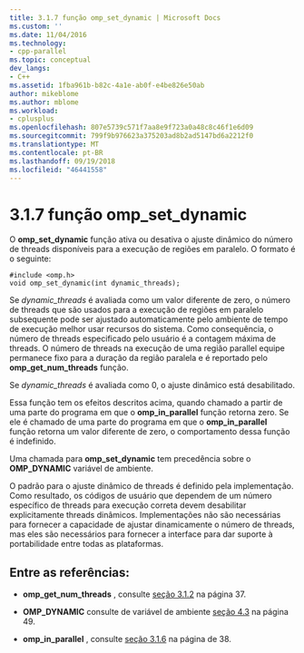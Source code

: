 ```yaml
---
title: 3.1.7 função omp_set_dynamic | Microsoft Docs
ms.custom: ''
ms.date: 11/04/2016
ms.technology:
- cpp-parallel
ms.topic: conceptual
dev_langs:
- C++
ms.assetid: 1fba961b-b82c-4a1e-ab0f-e4be826e50ab
author: mikeblome
ms.author: mblome
ms.workload:
- cplusplus
ms.openlocfilehash: 807e5739c571f7aa8e9f723a0a48c8c46f1e6d09
ms.sourcegitcommit: 799f9b976623a375203ad8b2ad5147bd6a2212f0
ms.translationtype: MT
ms.contentlocale: pt-BR
ms.lasthandoff: 09/19/2018
ms.locfileid: "46441558"
---
```

# <a name="317-ompsetdynamic-function"></a>3.1.7 função omp_set_dynamic

O **omp_set_dynamic** função ativa ou desativa o ajuste dinâmico do número de threads disponíveis para a execução de regiões em paralelo. O formato é o seguinte:

```
#include <omp.h>
void omp_set_dynamic(int dynamic_threads);
```

Se *dynamic_threads* é avaliada como um valor diferente de zero, o número de threads que são usados para a execução de regiões em paralelo subsequente pode ser ajustado automaticamente pelo ambiente de tempo de execução melhor usar recursos do sistema. Como consequência, o número de threads especificado pelo usuário é a contagem máxima de threads. O número de threads na execução de uma região parallel equipe permanece fixo para a duração da região paralela e é reportado pelo **omp_get_num_threads** função.

Se *dynamic_threads* é avaliada como 0, o ajuste dinâmico está desabilitado.

Essa função tem os efeitos descritos acima, quando chamado a partir de uma parte do programa em que o **omp_in_parallel** função retorna zero. Se ele é chamado de uma parte do programa em que o **omp_in_parallel** função retorna um valor diferente de zero, o comportamento dessa função é indefinido.

Uma chamada para **omp_set_dynamic** tem precedência sobre o **OMP_DYNAMIC** variável de ambiente.

O padrão para o ajuste dinâmico de threads é definido pela implementação. Como resultado, os códigos de usuário que dependem de um número específico de threads para execução correta devem desabilitar explicitamente threads dinâmicos. Implementações não são necessárias para fornecer a capacidade de ajustar dinamicamente o número de threads, mas eles são necessários para fornecer a interface para dar suporte à portabilidade entre todas as plataformas.

## <a name="cross-references"></a>Entre as referências:

- **omp_get_num_threads** , consulte [seção 3.1.2](../../parallel/openmp/3-1-2-omp-get-num-threads-function.md) na página 37.

- **OMP_DYNAMIC** consulte de variável de ambiente [seção 4.3](../../parallel/openmp/4-3-omp-dynamic.md) na página 49.

- **omp_in_parallel** , consulte [seção 3.1.6](../../parallel/openmp/3-1-6-omp-in-parallel-function.md) na página de 38.